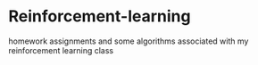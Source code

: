 # Reinforcement-learning
homework assignments and some algorithms associated with my reinforcement learning class
